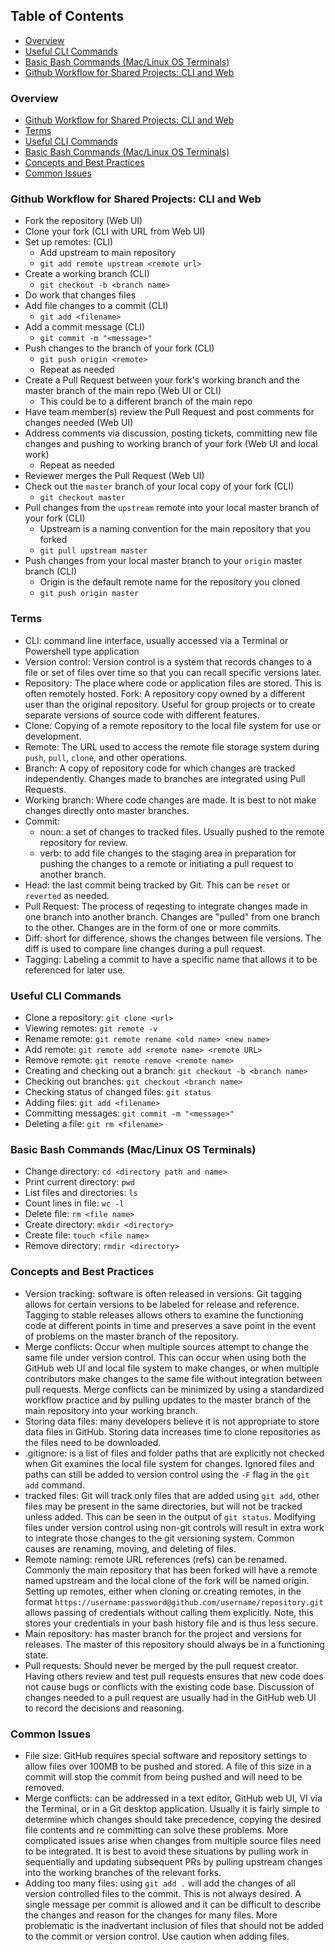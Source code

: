 ## Table of Contents
- [Overview](https://github.com/casierea/ThemePark/blob/master/Documentation/git_workflow.md#overview)
- [Useful CLI Commands](https://github.com/casierea/ThemePark/blob/master/Documentation/git_workflow.md#useful-cli-commands)
- [Basic Bash Commands (Mac/Linux OS Terminals)](https://github.com/casierea/ThemePark/blob/master/Documentation/git_workflow.md#basic-bash-commands-maclinux-os-terminals)
- [Github Workflow for Shared Projects: CLI and Web](https://github.com/casierea/ThemePark/blob/master/Documentation/git_workflow.md#github-workflow-for-shared-projects-cli-and-web)


### Overview
- [Github Workflow for Shared Projects: CLI and Web]()
- [Terms]()
- [Useful CLI Commands]()
- [Basic Bash Commands (Mac/Linux OS Terminals)]()
- [Concepts and Best Practices](https://github.com/casierea/ThemePark/blob/master/Documentation/git_workflow.md#concepts-and-best-practices)
- [Common Issues](https://github.com/casierea/ThemePark/blob/master/Documentation/git_workflow.md#common-issues)


### Github Workflow for Shared Projects: CLI and Web
- Fork the repository (Web UI)
- Clone your fork (CLI with URL from Web UI)
- Set up remotes: (CLI)
	- Add upstream to main repository
	- `git add remote upstream <remote url>`
- Create a working branch (CLI)
	- `git checkout -b <branch name>`
- Do work that changes files 
- Add file changes to a commit (CLI)
	- `git add <filename>`
- Add a commit message (CLI)
	- `git commit -m "<message>"`
- Push changes to the branch of your fork (CLI)
	- `git push origin <remote>`
	- Repeat as needed
- Create a Pull Request between your fork's working branch and the master branch of the main repo (Web UI or CLI)
	- This could be to a different branch of the main repo
- Have team member(s) review the Pull Request and post comments for changes needed (Web UI)
- Address comments via discussion, posting tickets, committing new file changes and pushing to working branch of your fork (Web UI and local work)
	- Repeat as needed
- Reviewer merges the Pull Request (Web UI)
- Check out the `master` branch of your local copy of your fork (CLI)
	- `git checkout master`
- Pull changes from the `upstream` remote into your local master branch of your fork (CLI)
	- Upstream is a naming convention for the main repository that you forked
	- `git pull upstream master`
- Push changes from your local master branch to your `origin` master branch (CLI)
	- Origin is the default remote name for the repository you cloned
	- `git push origin master`


### Terms
- CLI: command line interface, usually accessed via a Terminal or Powershell type application
- Version control: Version control is a system that records changes to a file or set of files over time so that you can recall specific versions later.
- Repository: The place where code or application files are stored. This is often remotely hosted.
 Fork: A repository copy owned by a different user than the original repository. Useful for group projects or to create separate versions of source code with different features.
- Clone: Copying of a remote repository to the local file system for use or development.
- Remote: The URL used to access the remote file storage system during `push`, `pull`, `clone`, and other operations.
- Branch: A copy of repository code for which changes are tracked independently. Changes made to branches are integrated using Pull Requests.
- Working branch: Where code changes are made. It is best to not make changes directly onto master branches.
- Commit: 
	- noun: a set of changes to tracked files. Usually pushed to the remote repository for review.
	- verb: to add file changes to the staging area in preparation for pushing the changes to a remote or initiating a pull request to another branch.
- Head: the last commit being tracked by Git. This can be `reset` or `reverted` as needed.
- Pull Request: The process of reqesting to integrate changes made in one branch into another branch. Changes are "pulled" from one branch to the other. Changes are in the form of one or more commits.
- Diff: short for difference, shows the changes between file versions. The diff is used to compare line changes during a pull request.
- Tagging: Labeling a commit to have a specific name that allows it to be referenced for later use.


### Useful CLI Commands
- Clone a repository: `git clone <url>`
- Viewing remotes: `git remote -v`
- Rename remote: `git remote rename <old name> <new name>`
- Add remote: `git remote add <remote name> <remote URL>`
- Remove remote: `git remote remove <remote name>`
- Creating and checking out a branch: `git checkout -b <branch name>`
- Checking out branches: `git checkout <branch name>`
- Checking status of changed files: `git status`
- Adding files: `git add <filename>`
- Committing messages: `git commit -m "<message>"`
- Deleting a file: `git rm <filename>`


### Basic Bash Commands (Mac/Linux OS Terminals)
- Change directory: `cd <directory path and name>`
- Print current directory: `pwd`
- List files and directories: `ls`
- Count lines in file: `wc -l`
- Delete file: `rm <file name>`
- Create directory: `mkdir <directory>`
- Create file: `touch <file name>`
- Remove directory: `rmdir <directory>`


### Concepts and Best Practices
- Version tracking: software is often released in versions. Git tagging allows for certain versions to be labeled for release and reference. Tagging to stable releases allows others to examine the functioning code at different points in time and preserves a save point in the event of problems on the master branch of the repository.
- Merge conflicts: Occur when multiple sources attempt to change the same file under version control. This can occur when using both the GitHub web UI and local file system to make changes, or when multiple contributors make changes to the same file without integration between pull requests. Merge conflicts can be minimized by using a standardized workflow practice and by pulling updates to the master branch of the main repository into your working branch.
- Storing data files: many developers believe it is not appropriate to store data files in GitHub. Storing data increases time to clone repositories as the files need to be downloaded. 
- .gitignore: is a list of files and folder paths that are explicitly not checked when Git examines the local file system for changes. Ignored files and paths can still be added to version control using the `-F` flag in the `git add` command.
- tracked files: Git will track only files that are added using `git add`, other files may be present in the same directories, but will not be tracked unless added. This can be seen in the output of `git status`. Modifying files under version control using non-git controls will result in extra work to integrate those changes to the git versioning system. Common causes are renaming, moving, and deleting of files.
- Remote naming: remote URL references (refs) can be renamed. Commonly the main repository that has been forked will have a remote named upstream and the local clone of the fork will be named origin. Setting up remotes, either when cloning or creating remotes, in the format `https://username:password@github.com/username/repository.git` allows passing of credentials without calling them explicitly. Note, this stores your credentials in your bash history file and is thus less secure.
- Main repository: has master branch for the project and versions for releases. The master of this repository should always be in a functioning state.
- Pull requests: Should never be merged by the pull request creator. Having others review and test pull requests ensures that new code does not cause bugs or conflicts with the existing code base. Discussion of changes needed to a pull request are usually had in the GitHub web UI to record the decisions and reasoning.


### Common Issues
- File size: GitHub requires special software and repository settings to allow files over 100MB to be pushed and stored. A file of this size in a commit will stop the commit from being pushed and will need to be removed.
- Merge conflicts: can be addressed in a text editor, GitHub web UI, VI via the Terminal, or in a Git desktop application. Usually it is fairly simple to determine which changes should take precedence, copying the desired file contents and re committing can solve these problems. More complicated issues arise when changes from multiple source files need to be integrated. It is best to avoid these situations by pulling work in sequentially and updating subsequent PRs by pulling upstream changes into the working branches of the relevant forks.
- Adding too many files: using `git add .` will add the changes of all version controlled files to the commit. This is not always desired. A single message per commit is allowed and it can be difficult to describe the changes and reason for the changes for many files. More problematic is the inadvertant inclusion of files that should not be added to the commit or version control. Use caution when adding files.

